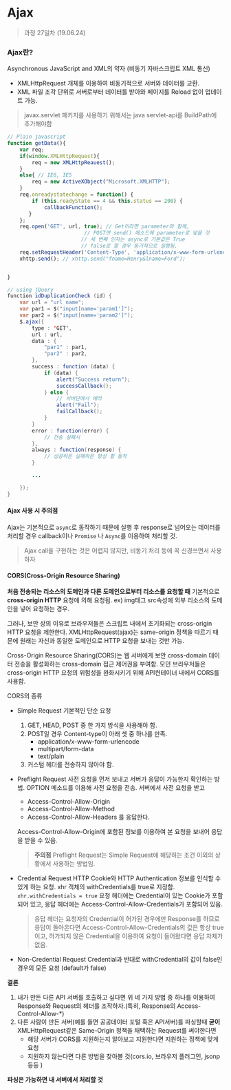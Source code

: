 Ajax
=========

> 과정 27일차 (19.06.24)

### Ajax란?
Asynchronous JavaScript and XML의 약자 (비동기 자바스크립트 XML 통신)

- XMLHttpRequest 개체를 이용하여 비동기적으로 서버와 데이터를 교환.
- XML 파일 조각 단위로 서버로부터 데이터를 받아와 페이지를 Reload 없이 업데이트 가능.

> javax.servlet 패키지를 사용하기 위해서는 java servlet-api를 BuildPath에 추가해야함

```javascript
// Plain javascript
function getData(){
    var req;
    if(window.XMLHttpRequest){
        req = new XMLHttpReauest();
    }
    else{ // IE6, IE5
        req = new ActiveXObject("Microsoft.XMLHTTP");
    }
    req.onreadystatechange = function() {
        if (this.readyState == 4 && this.status == 200) {
            callbackFunction();
       }
    };
    req.open('GET', url, true); // Get이라면 parameter와 함께,
                         // POST면 send() 메소드에 parameter로 넣을 것
                        // 세 번째 인자는 async로 기본값은 True
                        // false로 할 경우 동기적으로 실행됨.
    req.setRequestHeader('Content-Type', 'application/x-www-form-urlencoded');
    xhttp.send(); // xhttp.send("fname=Henry&lname=Ford");


}

```

```java
// using jQuery
function idDuplicationCheck (id) {
    var url = "url name";
    var par1 = $("input[name='param1']");
    var par2 = $("input[name='param2']");
    $.ajax({
        type : 'GET',
        url : url,
        data : {
            "par1" : par1,
            "par2" : par2,
        },
        success : function (data) {
            if (data) {
                alert("Success return"); 
                successCallback();
            } else {
                // 서버단에서 에러 
                alert("Fail");
                failCallback();
            }             
        }
        error : function(error) {
            // 전송 실패시
        },
        always : function(response) {
            // 성공하든 실패하든 항상 할 동작
        }

        ...  

    });
}
```

#### Ajax 사용 시 주의점
Ajax는 기본적으로 `async`로 동작하기 때문에 실행 후 response로 넘어오는 데이터를 처리할 경우 callback이나 `Promise` 나 `Async`를 이용하여 처리할 것.

> Ajax call을 구현하는 것은 어렵지 않지만, 비동기 처리 등에 꼭 신경쓰면서 사용하자

#### CORS(Cross-Origin Resource Sharing)

**처음 전송되는 리소스의 도메인과 다른 도메인으로부터 리소스를 요청할 때** 기본적으로 **cross-origin HTTP** 요청에 의해 요청됨.
ex) img태그 src속성에 외부 리소스의 도메인을 넣어 요청하는 경우.

그러나, 보안 상의 이유로 브라우저들은 스크립트 내에서 초기화되는 cross-origin HTTP 요청을 제한한다. 
XMLHttpRequest(ajax)는 same-origin 정책을 따르기 때문에 원래는 자신과 동일한 도메인으로 HTTP 요청을 보내는 것만 가능.

Cross-Origin Resource Sharing(CORS)는 웹 서버에게 보안 cross-domain 데이터 전송을 활성화하는 cross-domain 접근 제어권을 부여함.
모던 브라우저들은 cross-origin HTTP 요청의 위험성을 완화시키기 위해 API컨테이너 내에서 CORS를 사용함.

CORS의 종류
- Simple Request
    기본적인 단순 요청
    1. GET, HEAD, POST 중 한 가지 방식을 사용해야 함.
    2. POST일 경우 Content-type이 아래 셋 중 하나를 만족.
        - application/x-www-form-urlencode
        - multipart/form-data
        - text/plain
    3. 커스텀 헤더를 전송하지 않아야 함.
- Preflight Request
    사전 요청을 먼저 보내고 서버가 응답이 가능한지 확인하는 방법.
    OPTION 메소드를 이용해 사전 요청을 전송.
    서버에서 사전 요청을 받고 
    - Access-Control-Allow-Origin
    - Access-Control-Allow-Method
    - Access-Control-Allow-Headers
    를 응답한다. 

    Access-Control-Allow-Origin에 포함된 정보를 이용하여 본 요청을 보내어 응답을 받을 수 있음.

    >**주의점**
    Preflight Request는 Simple Request에 해당하는 조건 이외의 상황에서 사용하는 방법임.
    
- Credential Request
    HTTP Cookie와 HTTP Authentication 정보를 인식할 수 있게 하는 요청.
    xhr 객체의 withCredentials를 true로 지정함.
    `xhr.withCredentials = true`
    요청 헤더에는 Credential이 있는 Cookie가 포함되어 있고,
    응답 헤더에는 Access-Control-Allow-Credentials가 포함되어 있음.
    
    > 응답 헤더는 요청자의 Credential이 허가된 경우에만 Response를 하므로 응답이 돌아온다면 Access-Control-Allow-Credentials의 값은 항상 true이고, 허가되지 않은 Credential을 이용하여 요청이 들어왔다면 응답 자체가 없음.
- Non-Credential Request
    Credential과 반대로 withCredential의 값이 false인 경우의 모든 요청 (default가 false)


**결론**
1. 내가 만든 다른 API 서버를 호출하고 싶다면 위 네 가지 방법 중 하나를 이용하여 Response와 Request의 헤더를 조작하자.(특히, Response의 Access-Control-Allow-*)
2. 다른 사람이 만든 서버(예를 들면 공공데이터 포털 혹은 API서버)를 파싱할때 **굳이** XMLHttpRequest같은 Same-Origin 정책을 채택하는 Request를 써야한다면
    - 해당 서버가 CORS를 지원하는지 알아보고 지원한다면 지원하는 정책에 맞게  요청
    - 지원하지 않는다면 다른 방법을 찾아볼 것(cors.io, 브라우저 플러그인, jsonp 등등 )

**파싱은 가능하면 내 서버에서 처리할 것**